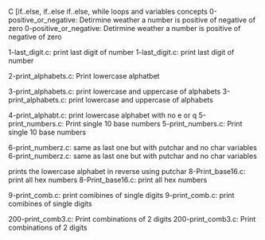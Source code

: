 C [if..else, if..else if..else, while loops and variables concepts 
0-positive_or_negative: Detirmine weather a number is positive of negative of zero
0-positive_or_negative: Detirmine weather a number is positive of negative of zero

1-last_digit.c: print last digit of number
1-last_digit.c: print last digit of number

2-print_alphabets.c: Print lowercase alphatbet

3-print_alphabets.c: print lowercase and uppercase of alphabets
3-print_alphabets.c: print lowercase and uppercase of alphabets


4-print_alphabt.c: print lowercase alphabet with no e or q
5-print_numbers.c: Print single 10 base numbers
5-print_numbers.c: Print single 10 base numbers

6-print_numberz.c: same as last one but with putchar and no char variables
6-print_numberz.c: same as last one but with putchar and no char variables



 prints the lowercase alphabet in reverse using putchar
8-Print_base16.c: print all hex numbers
8-Print_base16.c: print all hex numbers

9-print_comb.c: print comibines of single digits
9-print_comb.c: print comibines of single digits

200-print_comb3.c: Print combinations of 2 digits
200-print_comb3.c: Print combinations of 2 digits

